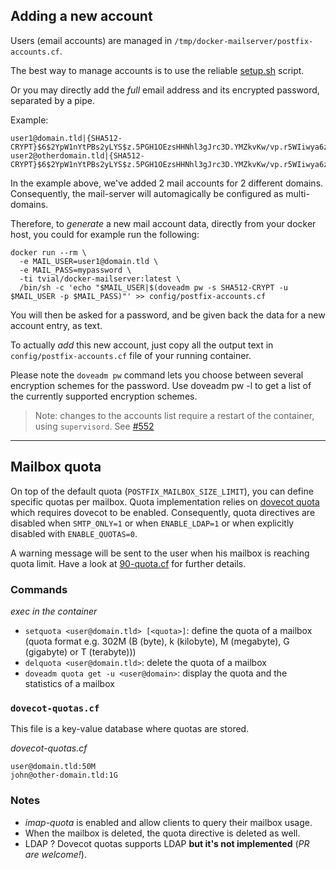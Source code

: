 ## Adding a new account

Users (email accounts) are managed in `/tmp/docker-mailserver/postfix-accounts.cf`.

The best way to manage accounts is to use the reliable [setup.sh](https://github.com/tomav/docker-mailserver/wiki/Setup-docker-mailserver-using-the-script-setup.sh) script.

Or you may directly add the _full_ email address and its encrypted password, separated by a pipe.

Example:

    user1@domain.tld|{SHA512-CRYPT}$6$2YpW1nYtPBs2yLYS$z.5PGH1OEzsHHNhl3gJrc3D.YMZkvKw/vp.r5WIiwya6z7P/CQ9GDEJDr2G2V0cAfjDFeAQPUoopsuWPXLk3u1
    user2@otherdomain.tld|{SHA512-CRYPT}$6$2YpW1nYtPBs2yLYS$z.5PGH1OEzsHHNhl3gJrc3D.YMZkvKw/vp.r5WIiwya6z7P/CQ9GDEJDr2G2V0cAfjDFeAQPUoopsuWPXLk3u1

In the example above, we've added 2 mail accounts for 2 different domains. Consequently, the mail-server will automagically be configured as multi-domains.

Therefore, to _generate_ a new mail account data, directly from your docker host, you could for example run the following:

    docker run --rm \
      -e MAIL_USER=user1@domain.tld \
      -e MAIL_PASS=mypassword \
      -ti tvial/docker-mailserver:latest \
      /bin/sh -c 'echo "$MAIL_USER|$(doveadm pw -s SHA512-CRYPT -u $MAIL_USER -p $MAIL_PASS)"' >> config/postfix-accounts.cf

You will then be asked for a password, and be given back the data for a new account entry, as text.

To actually _add_ this new account, just copy all the output text in `config/postfix-accounts.cf` file of your running container.

Please note the `doveadm pw` command lets you choose between several encryption schemes for the password. Use doveadm pw -l to get a list of the currently supported encryption schemes.

> Note: changes to the accounts list require a restart of the container, using `supervisord`. See [#552](../issues/552)

***
## Mailbox quota

On top of the default quota (`POSTFIX_MAILBOX_SIZE_LIMIT`), you can define specific quotas per mailbox.
Quota implementation relies on [dovecot quota](https://wiki.dovecot.org/Quota/Configuration) which requires dovecot to be enabled. Consequently, quota directives are disabled when `SMTP_ONLY=1` or when `ENABLE_LDAP=1` or when explicitly disabled with `ENABLE_QUOTAS=0`.
<br>


A warning message will be sent to the user when his mailbox is reaching quota limit. Have a look at [90-quota.cf](https://github.com/tomav/docker-mailserver/tree/master/target/dovecot/90-quota.conf) for further details.

### Commands
_exec in the container_

- `setquota <user@domain.tld> [<quota>]`: define the quota of a mailbox (quota format e.g. 302M (B (byte), k (kilobyte), M (megabyte), G (gigabyte) or T (terabyte)))
- `delquota <user@domain.tld>`: delete the quota of a mailbox
- `doveadm quota get -u <user@domain>`: display the quota and the statistics of a mailbox

### `dovecot-quotas.cf`

This file is a key-value database where quotas are stored.

_dovecot-quotas.cf_
```
user@domain.tld:50M
john@other-domain.tld:1G
```
### Notes
- *imap-quota* is enabled and allow clients to query their mailbox usage.
- When the mailbox is deleted, the quota directive is deleted as well.
- LDAP ? Dovecot quotas supports LDAP **but it's not implemented** (_PR are welcome!_).